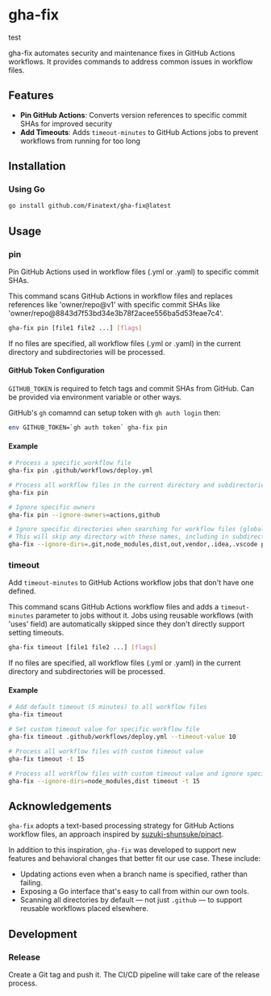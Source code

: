 # gha-fix

test

gha-fix automates security and maintenance fixes in GitHub Actions workflows. It provides commands to address common issues in workflow files.

## Features

- **Pin GitHub Actions**: Converts version references to specific commit SHAs for improved security
- **Add Timeouts**: Adds `timeout-minutes` to GitHub Actions jobs to prevent workflows from running for too long

## Installation

### Using Go

```bash
go install github.com/Finatext/gha-fix@latest
```

## Usage

### pin

Pin GitHub Actions used in workflow files (.yml or .yaml) to specific commit SHAs.

This command scans GitHub Actions in workflow files and replaces references like 'owner/repo@v1' with specific commit SHAs like 'owner/repo@8843d7f53bd34e3b78f2acee556ba5d53feae7c4'.

```bash
gha-fix pin [file1 file2 ...] [flags]
```

If no files are specified, all workflow files (.yml or .yaml) in the current directory and subdirectories will be processed.

#### GitHub Token Configuration
`GITHUB_TOKEN` is required to fetch tags and commit SHAs from GitHub. Can be provided via environment variable or other ways.

GitHub's `gh` comamnd can setup token with `gh auth login` then:

```bash
env GITHUB_TOKEN=`gh auth token` gha-fix pin
```

#### Example

```bash
# Process a specific workflow file
gha-fix pin .github/workflows/deploy.yml

# Process all workflow files in the current directory and subdirectories
gha-fix pin

# Ignore specific owners
gha-fix pin --ignore-owners=actions,github

# Ignore specific directories when searching for workflow files (global option)
# This will skip any directory with these names, including in subdirectories (e.g., abc/def/node_modules/)
gha-fix --ignore-dirs=.git,node_modules,dist,out,vendor,.idea,.vscode pin
```

### timeout

Add `timeout-minutes` to GitHub Actions workflow jobs that don't have one defined.

This command scans GitHub Actions workflow files and adds a `timeout-minutes` parameter to jobs without it. Jobs using reusable workflows (with 'uses' field) are automatically skipped since they don't directly support setting timeouts.

```bash
gha-fix timeout [file1 file2 ...] [flags]
```

If no files are specified, all workflow files (.yml or .yaml) in the current directory and subdirectories will be processed.

#### Example

```bash
# Add default timeout (5 minutes) to all workflow files
gha-fix timeout

# Set custom timeout value for specific workflow file
gha-fix timeout .github/workflows/deploy.yml --timeout-value 10

# Process all workflow files with custom timeout value
gha-fix timeout -t 15

# Process all workflow files with custom timeout value and ignore specific directories
gha-fix --ignore-dirs=node_modules,dist timeout -t 15
```

## Acknowledgements

`gha-fix` adopts a text-based processing strategy for GitHub Actions workflow files, an approach inspired by [suzuki-shunsuke/pinact](https://github.com/suzuki-shunsuke/pinact).

In addition to this inspiration, `gha-fix` was developed to support new features and behavioral changes that better fit our use case. These include:

- Updating actions even when a branch name is specified, rather than failing.
- Exposing a Go interface that's easy to call from within our own tools.
- Scanning all directories by default — not just `.github` — to support reusable workflows placed elsewhere.

## Development
### Release
Create a Git tag and push it. The CI/CD pipeline will take care of the release process.
